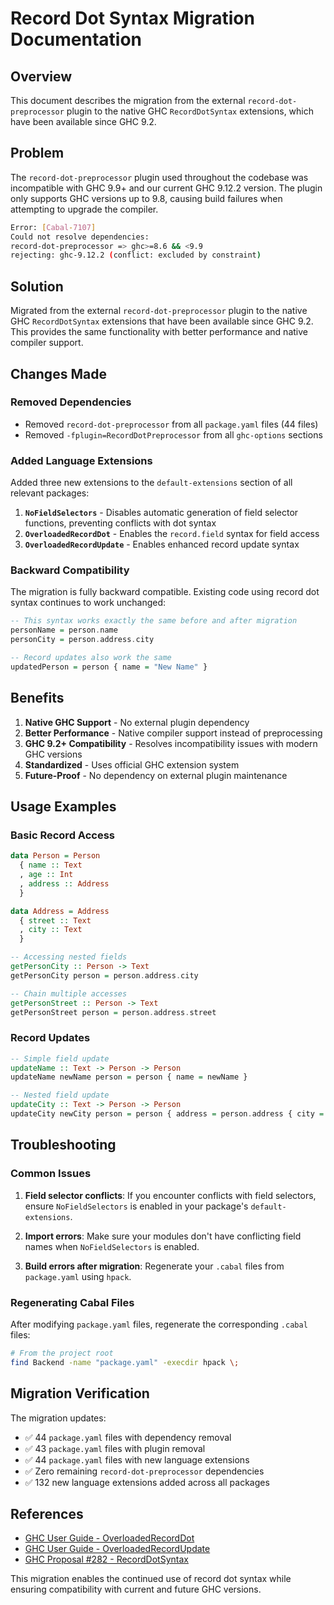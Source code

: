 # Record Dot Syntax Migration Documentation

## Overview

This document describes the migration from the external `record-dot-preprocessor` plugin to the native GHC `RecordDotSyntax` extensions, which have been available since GHC 9.2.

## Problem

The `record-dot-preprocessor` plugin used throughout the codebase was incompatible with GHC 9.9+ and our current GHC 9.12.2 version. The plugin only supports GHC versions up to 9.8, causing build failures when attempting to upgrade the compiler.

```bash
Error: [Cabal-7107]
Could not resolve dependencies:
record-dot-preprocessor => ghc>=8.6 && <9.9
rejecting: ghc-9.12.2 (conflict: excluded by constraint)
```

## Solution

Migrated from the external `record-dot-preprocessor` plugin to the native GHC `RecordDotSyntax` extensions that have been available since GHC 9.2. This provides the same functionality with better performance and native compiler support.

## Changes Made

### Removed Dependencies
- Removed `record-dot-preprocessor` from all `package.yaml` files (44 files)
- Removed `-fplugin=RecordDotPreprocessor` from all `ghc-options` sections

### Added Language Extensions
Added three new extensions to the `default-extensions` section of all relevant packages:

1. **`NoFieldSelectors`** - Disables automatic generation of field selector functions, preventing conflicts with dot syntax
2. **`OverloadedRecordDot`** - Enables the `record.field` syntax for field access  
3. **`OverloadedRecordUpdate`** - Enables enhanced record update syntax

### Backward Compatibility

The migration is fully backward compatible. Existing code using record dot syntax continues to work unchanged:

```haskell
-- This syntax works exactly the same before and after migration
personName = person.name
personCity = person.address.city

-- Record updates also work the same
updatedPerson = person { name = "New Name" }
```

## Benefits

1. **Native GHC Support** - No external plugin dependency
2. **Better Performance** - Native compiler support instead of preprocessing
3. **GHC 9.2+ Compatibility** - Resolves incompatibility issues with modern GHC versions
4. **Standardized** - Uses official GHC extension system
5. **Future-Proof** - No dependency on external plugin maintenance

## Usage Examples

### Basic Record Access
```haskell
data Person = Person
  { name :: Text
  , age :: Int
  , address :: Address
  }

data Address = Address
  { street :: Text
  , city :: Text
  }

-- Accessing nested fields
getPersonCity :: Person -> Text
getPersonCity person = person.address.city

-- Chain multiple accesses
getPersonStreet :: Person -> Text  
getPersonStreet person = person.address.street
```

### Record Updates
```haskell
-- Simple field update
updateName :: Text -> Person -> Person
updateName newName person = person { name = newName }

-- Nested field update
updateCity :: Text -> Person -> Person  
updateCity newCity person = person { address = person.address { city = newCity } }
```

## Troubleshooting

### Common Issues

1. **Field selector conflicts**: If you encounter conflicts with field selectors, ensure `NoFieldSelectors` is enabled in your package's `default-extensions`.

2. **Import errors**: Make sure your modules don't have conflicting field names when `NoFieldSelectors` is enabled.

3. **Build errors after migration**: Regenerate your `.cabal` files from `package.yaml` using `hpack`.

### Regenerating Cabal Files

After modifying `package.yaml` files, regenerate the corresponding `.cabal` files:

```bash
# From the project root
find Backend -name "package.yaml" -execdir hpack \;
```

## Migration Verification

The migration updates:
- ✅ 44 `package.yaml` files with dependency removal
- ✅ 43 `package.yaml` files with plugin removal  
- ✅ 44 `package.yaml` files with new language extensions
- ✅ Zero remaining `record-dot-preprocessor` dependencies
- ✅ 132 new language extensions added across all packages

## References

- [GHC User Guide - OverloadedRecordDot](https://downloads.haskell.org/~ghc/9.2.3/docs/html/users_guide/exts/overloaded_record_dot.html)
- [GHC User Guide - OverloadedRecordUpdate](https://downloads.haskell.org/~ghc/9.2.3/docs/html/users_guide/exts/overloaded_record_update.html)
- [GHC Proposal #282 - RecordDotSyntax](https://github.com/ghc-proposals/ghc-proposals/pull/282)

This migration enables the continued use of record dot syntax while ensuring compatibility with current and future GHC versions.
